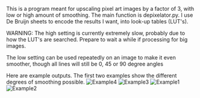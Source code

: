 This is a program meant for upscaling pixel art images by a factor of 3,
with low or high amount of smoothing. The main function is depixelator.py.
I use De Bruijn sheets to encode the results I want, into look-up tables (LUT's).

WARNING: The high setting is currently extremely slow, probably due to how 
the LUT's are searched. Prepare to wait a while if processing for big images.

The low setting can be used repeatedly on an image to make it even smoother,
though all lines will still be 0, 45 or 90 degree angles

Here are example outputs. The first two examples show the different degrees of smoothing possible.
![Example4](https://github.com/JoelEnwald/Depixelator/assets/6623412/6527181c-7e74-4835-83a8-07244abaf254)
![Example3](https://github.com/JoelEnwald/Depixelator/assets/6623412/bc7b3947-762a-473d-bf90-cc4115a6652f)
![Example1](https://github.com/JoelEnwald/Depixelator/assets/6623412/9a6e9924-159b-4f86-9e3f-8b0423b4d1ad)
![Example2](https://github.com/JoelEnwald/Depixelator/assets/6623412/4e664d29-9168-4ca8-a1a4-c5717b37b4f0)

